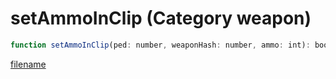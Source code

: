 # setAmmoInClip (Category weapon)

```js
function setAmmoInClip(ped: number, weaponHash: number, ammo: int): boolean
```

[filename](setAmmoInClip_m.md ':include')